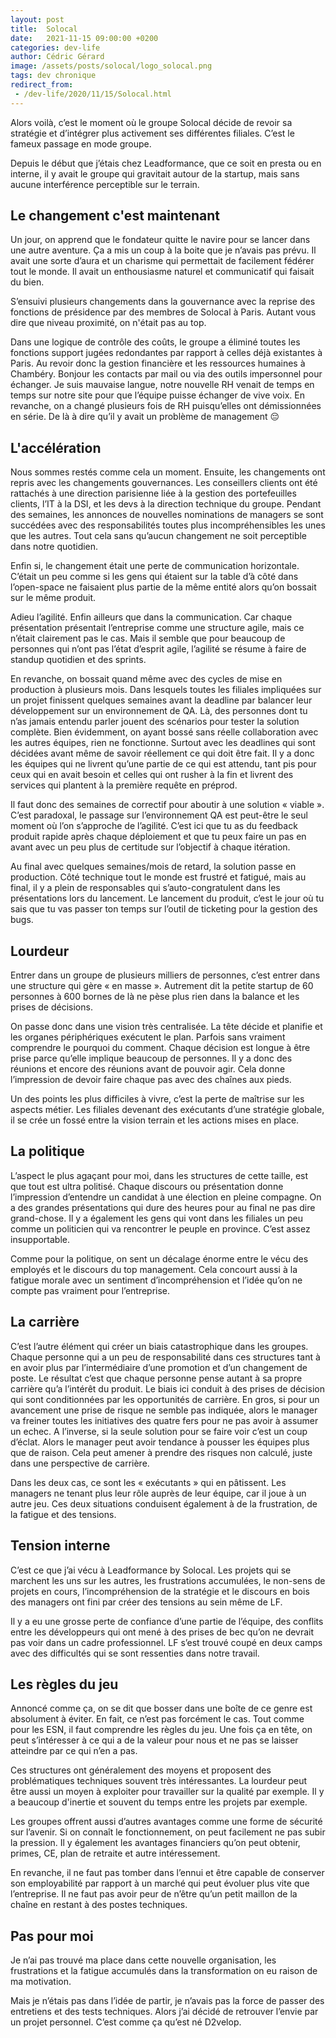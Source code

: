 ```yaml
---
layout: post
title:  Solocal
date:   2021-11-15 09:00:00 +0200
categories: dev-life
author: Cédric Gérard
image: /assets/posts/solocal/logo_solocal.png
tags: dev chronique
redirect_from:
 - /dev-life/2020/11/15/Solocal.html
---
```


Alors voilà, c’est le moment où le groupe Solocal décide de revoir sa stratégie et d’intégrer plus activement ses différentes filiales. C’est le fameux passage en mode groupe.

Depuis le début que j’étais chez Leadformance, que ce soit en presta ou en interne, il y avait le groupe qui gravitait autour de la startup, mais sans aucune interférence perceptible sur le terrain.

## Le changement c'est maintenant

Un jour, on apprend que le fondateur quitte le navire pour se lancer dans une autre aventure. Ça a mis un coup à la boite que je n’avais pas prévu. Il avait une sorte d’aura et un charisme qui permettait de facilement fédérer tout le monde. Il avait un enthousiasme naturel et communicatif qui faisait du bien.

S’ensuivi plusieurs changements dans la gouvernance avec la reprise des fonctions de présidence par des membres de Solocal à Paris. Autant vous dire que niveau proximité, on n'était pas au top.

Dans une logique de contrôle des coûts, le groupe a éliminé toutes les fonctions support jugées redondantes par rapport à celles déjà existantes à Paris. Au revoir donc la gestion financière et les ressources humaines à Chambéry. Bonjour les contacts par mail ou via des outils impersonnel pour échanger. Je suis mauvaise langue, notre nouvelle RH venait de temps en temps sur notre site pour que l’équipe puisse échanger de vive voix. En revanche, on a changé plusieurs fois de RH puisqu’elles ont démissionnées en série. De là à dire qu’il y avait un problème de management 😔

## L'accélération

Nous sommes restés comme cela un moment. Ensuite, les changements ont repris avec les changements gouvernances. Les conseillers clients ont été rattachés à une direction parisienne liée à la gestion des portefeuilles clients, l’IT à la DSI, et les devs à la direction technique du groupe. Pendant des semaines, les annonces de nouvelles nominations de managers se sont succédées avec des responsabilités toutes plus incompréhensibles les unes que les autres. Tout cela sans qu’aucun changement ne soit perceptible dans notre quotidien.

Enfin si, le changement était une perte de communication horizontale. C’était un peu comme si les gens qui étaient sur la table d’à côté dans l’open-space ne faisaient plus partie de la même entité alors qu’on bossait sur le même produit.

Adieu l’agilité. Enfin ailleurs que dans la communication. Car chaque présentation présentait l’entreprise comme une structure agile, mais ce n’était clairement pas le cas. Mais il semble que pour beaucoup de personnes qui n’ont pas l’état d’esprit agile, l’agilité se résume à faire de standup quotidien et des sprints.

En revanche, on bossait quand même avec des cycles de mise en production à plusieurs mois. Dans lesquels toutes les filiales impliquées sur un projet finissent quelques semaines avant la deadline par balancer leur développement sur un environnement de QA. Là, des personnes dont tu n’as jamais entendu parler jouent des scénarios pour tester la solution complète. Bien évidemment, on ayant bossé sans réelle collaboration avec les autres équipes, rien ne fonctionne. Surtout avec les deadlines qui sont décidées avant même de savoir réellement ce qui doit être fait. Il y a donc les équipes qui ne livrent qu’une partie de ce qui est attendu, tant pis pour ceux qui en avait besoin et celles qui ont rusher à la fin et livrent des services qui plantent à la première requête en préprod.

Il faut donc des semaines de correctif pour aboutir à une solution « viable ». C’est paradoxal, le passage sur l’environnement QA est peut-être le seul moment où l’on s’approche de l’agilité. C’est ici que tu as du feedback produit rapide après chaque déploiement et que tu peux faire un pas en avant avec un peu plus de certitude sur l’objectif à chaque itération.

Au final avec quelques semaines/mois de retard, la solution passe en production. Côté technique tout le monde est frustré et fatigué, mais au final, il y a plein de responsables qui s’auto-congratulent dans les présentations lors du lancement. Le lancement du produit, c’est le jour où tu sais que tu vas passer ton temps sur l’outil de ticketing pour la gestion des bugs.

## Lourdeur

Entrer dans un groupe de plusieurs milliers de personnes, c’est entrer dans une structure qui gère « en masse ». Autrement dit la petite startup de 60 personnes à 600 bornes de là ne pèse plus rien dans la balance et les prises de décisions.

On passe donc dans une vision très centralisée. La tête décide et planifie et les organes périphériques exécutent le plan. Parfois sans vraiment comprendre le pourquoi du comment. Chaque décision est longue à être prise parce qu’elle implique beaucoup de personnes. Il y a donc des réunions et encore des réunions avant de pouvoir agir. Cela donne l’impression de devoir faire chaque pas avec des chaînes aux pieds.

Un des points les plus difficiles à vivre, c’est la perte de maîtrise sur les aspects métier. Les filiales devenant des exécutants d’une stratégie globale, il se crée un fossé entre la vision terrain et les actions mises en place.

## La politique

L’aspect le plus agaçant pour moi, dans les structures de cette taille, est que tout est ultra politisé. Chaque discours ou présentation donne l’impression d’entendre un candidat à une élection en pleine compagne. On a des grandes présentations qui dure des heures pour au final ne pas dire grand-chose. Il y a également les gens qui vont dans les filiales un peu comme un politicien qui va rencontrer le peuple en province. C’est assez insupportable.

Comme pour la politique, on sent un décalage énorme entre le vécu des employés et le discours du top management. Cela concourt aussi à la fatigue morale avec un sentiment d’incompréhension et l’idée qu’on ne compte pas vraiment pour l’entreprise.

## La carrière

C’est l’autre élément qui créer un biais catastrophique dans les groupes. Chaque personne qui a un peu de responsabilité dans ces structures tant à en avoir plus par l’intermédiaire d’une promotion et d’un changement de poste. Le résultat c’est que chaque personne pense autant à sa propre carrière qu’a l’intérêt du produit. Le biais ici conduit à des prises de décision qui sont conditionnées par les opportunités de carrière. En gros, si pour un avancement une prise de risque ne semble pas indiquée, alors le manager va freiner toutes les initiatives  des quatre fers pour ne pas avoir à assumer un echec. A l’inverse, si la seule solution pour se faire voir c’est un coup d’éclat. Alors le manager peut avoir tendance à pousser les équipes plus que de raison. Cela peut amener à prendre des risques non calculé, juste dans une perspective de carrière.

Dans les deux cas, ce sont les « exécutants » qui en pâtissent. Les managers ne tenant plus leur rôle auprès de leur équipe, car il joue à un autre jeu. Ces deux situations conduisent également à de la frustration, de la fatigue et des tensions.

## Tension interne

C’est ce que j’ai vécu à Leadformance by Solocal. Les projets qui se marchent les uns sur les autres, les frustrations accumulées, le non-sens de projets en cours, l’incompréhension de la stratégie et le discours en bois des managers ont fini par créer des tensions au sein même de LF.

Il y a eu une grosse perte de confiance d’une partie de l’équipe, des conflits entre les développeurs qui ont mené à des prises de bec qu’on ne devrait pas voir dans un cadre professionnel. LF s’est trouvé coupé en deux camps avec des difficultés qui se sont ressenties dans notre travail.

## Les règles du jeu

Annoncé comme ça, on se dit que bosser dans une boîte de ce genre est absolument à éviter. En fait, ce n’est pas forcément le cas. Tout comme pour les ESN, il faut comprendre les règles du jeu. Une fois ça en tête, on peut s’intéresser à ce qui a de la valeur pour nous et ne pas se laisser atteindre par ce qui n’en a pas.

Ces structures ont généralement des moyens et proposent des problématiques techniques souvent très intéressantes. La lourdeur peut être aussi un moyen à exploiter pour travailler sur la qualité par exemple. Il y a beaucoup d'inertie et souvent du temps entre les projets par exemple.

Les groupes offrent aussi d’autres avantages comme une forme de sécurité sur l’avenir. Si on connaît le fonctionnement, on peut facilement ne pas subir la pression. Il y également les avantages financiers qu’on peut obtenir, primes, CE, plan de retraite et autre intéressement.

En revanche, il ne faut pas tomber dans l’ennui et être capable de conserver son employabilité par rapport à un marché qui peut évoluer plus vite que l’entreprise. Il ne faut pas avoir peur de n’être qu’un petit maillon de la chaîne en restant à des postes techniques.

## Pas pour moi

Je n’ai pas trouvé ma place dans cette nouvelle organisation, les frustrations et la fatigue accumulés dans la transformation on eu raison de ma motivation.

Mais je n’étais pas dans l’idée de partir, je n’avais pas la force de passer des entretiens et des tests techniques. Alors j’ai décidé de retrouver l’envie par un projet personnel. C’est comme ça qu’est né D2velop.

